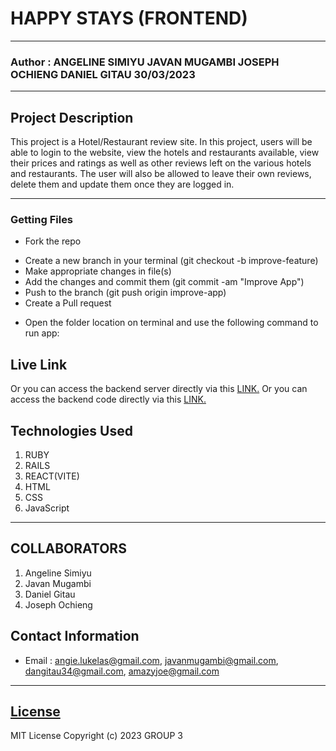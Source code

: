 # HAPPY STAYS (FRONTEND)
*****
### Author : ANGELINE SIMIYU  JAVAN MUGAMBI  JOSEPH OCHIENG  DANIEL GITAU 30/03/2023
****
## Project Description
This project is a Hotel/Restaurant review site. In this project, users will be able to login to the website, view the hotels and restaurants available, view their prices and ratings as well as other reviews left on the various hotels and restaurants. The user will also be allowed to leave their own reviews, delete them and update them once they are logged in.

******


### Getting Files
* Fork the repo
- Create a new branch in your terminal (git checkout -b improve-feature)
- Make appropriate changes in file(s)
- Add the changes and commit them (git commit -am "Improve App")
- Push to the branch (git push origin improve-app)
- Create a Pull request
* Open the folder location on terminal and use the following command to run app:


## Live Link
Or you can access the backend server directly via this [LINK.](http://localhost:3000/)
Or you can access the backend code directly via this [LINK.](https://github.com/AmazyJoe/Group-3--Back-end)


## Technologies Used
1. RUBY
2. RAILS
3. REACT(VITE)
4. HTML
5. CSS
6. JavaScript
*****
## COLLABORATORS
1. Angeline Simiyu
2. Javan Mugambi
3. Daniel Gitau
4. Joseph Ochieng

## Contact Information
* Email : angie.lukelas@gmail.com, javanmugambi@gmail.com, dangitau34@gmail.com, amazyjoe@gmail.com
*****
## [License](LICENSE)
MIT License
Copyright (c) 2023 GROUP 3
